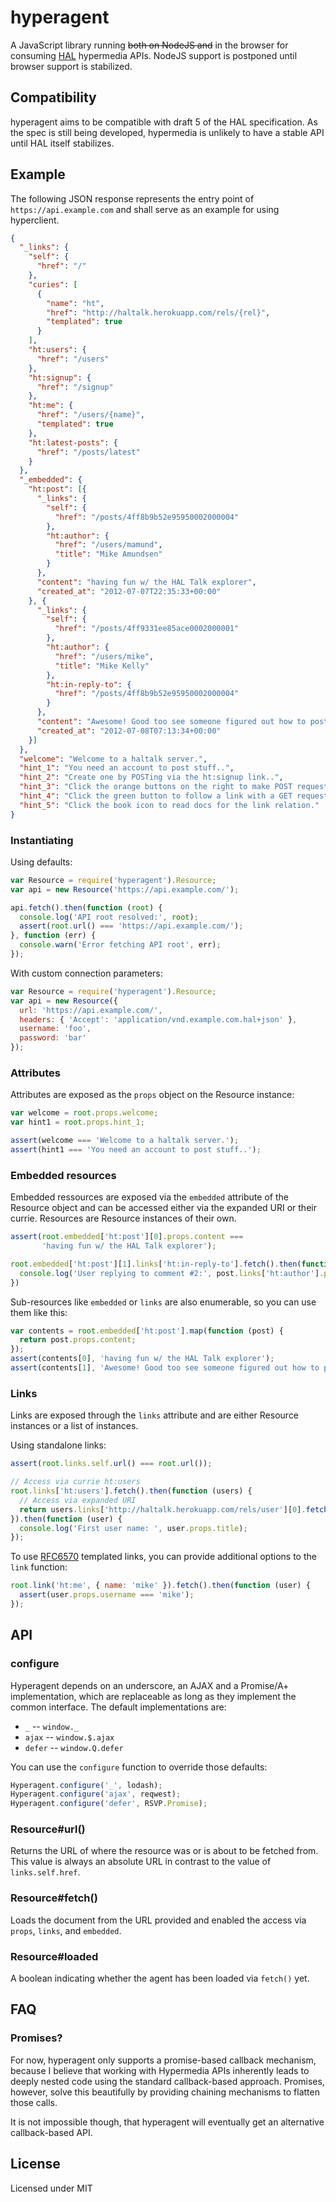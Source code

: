 # hyperagent

A JavaScript library running ~~both on NodeJS and~~ in the browser for consuming
[HAL] hypermedia APIs. NodeJS support is postponed until browser support is
stabilized.

## Compatibility

hyperagent aims to be compatible with draft 5 of the HAL specification. As the
spec is still being developed, hypermedia is unlikely to have a stable API until
HAL itself stabilizes.

## Example

The following JSON response represents the entry point of
`https://api.example.com` and shall serve as an example for using hyperclient.

```json
{
  "_links": {
    "self": {
      "href": "/"
    },
    "curies": [
      {
        "name": "ht",
        "href": "http://haltalk.herokuapp.com/rels/{rel}",
        "templated": true
      }
    ],
    "ht:users": {
      "href": "/users"
    },
    "ht:signup": {
      "href": "/signup"
    },
    "ht:me": {
      "href": "/users/{name}",
      "templated": true
    },
    "ht:latest-posts": {
      "href": "/posts/latest"
    }
  },
  "_embedded": {
    "ht:post": [{
      "_links": {
        "self": {
          "href": "/posts/4ff8b9b52e95950002000004"
        },
        "ht:author": {
          "href": "/users/mamund",
          "title": "Mike Amundsen"
        }
      },
      "content": "having fun w/ the HAL Talk explorer",
      "created_at": "2012-07-07T22:35:33+00:00"
    }, {
      "_links": {
        "self": {
          "href": "/posts/4ff9331ee85ace0002000001"
        },
        "ht:author": {
          "href": "/users/mike",
          "title": "Mike Kelly"
        },
        "ht:in-reply-to": {
          "href": "/posts/4ff8b9b52e95950002000004"
        }
      },
      "content": "Awesome! Good too see someone figured out how to post something!! ;)",
      "created_at": "2012-07-08T07:13:34+00:00"
    }]
  },
  "welcome": "Welcome to a haltalk server.",
  "hint_1": "You need an account to post stuff..",
  "hint_2": "Create one by POSTing via the ht:signup link..",
  "hint_3": "Click the orange buttons on the right to make POST requests..",
  "hint_4": "Click the green button to follow a link with a GET request..",
  "hint_5": "Click the book icon to read docs for the link relation."
}
```

### Instantiating

Using defaults:

```javascript
var Resource = require('hyperagent').Resource;
var api = new Resource('https://api.example.com/');

api.fetch().then(function (root) {
  console.log('API root resolved:', root);
  assert(root.url() === 'https://api.example.com/');
}, function (err) {
  console.warn('Error fetching API root', err);
});
```

With custom connection parameters:

```javascript
var Resource = require('hyperagent').Resource;
var api = new Resource({
  url: 'https://api.example.com/',
  headers: { 'Accept': 'application/vnd.example.com.hal+json' },
  username: 'foo',
  password: 'bar'
});
```

### Attributes

Attributes are exposed as the `props` object on the Resource instance:

```javascript
var welcome = root.props.welcome;
var hint1 = root.props.hint_1;

assert(welcome === 'Welcome to a haltalk server.');
assert(hint1 === 'You need an account to post stuff..');
```

### Embedded resources

Embedded ressources are exposed via the `embedded` attribute of the Resource
object and can be accessed either via the expanded URI or their currie.
Resources are Resource instances of their own.

```javascript
assert(root.embedded['ht:post'][0].props.content ===
       'having fun w/ the HAL Talk explorer');

root.embedded['ht:post'][1].links['ht:in-reply-to'].fetch().then(function (post) {
  console.log('User replying to comment #2:', post.links['ht:author'].props.title);
})
```

Sub-resources like `embedded` or `links` are also enumerable, so you can use
them like this:

```javascript
var contents = root.embedded['ht:post'].map(function (post) {
  return post.props.content;
});
assert(contents[0], 'having fun w/ the HAL Talk explorer');
assert(contents[1], 'Awesome! Good too see someone figured out how to post something!! ;)');
```

### Links

Links are exposed through the `links` attribute and are either Resource
instances or a list of instances.

Using standalone links:

```javascript
assert(root.links.self.url() === root.url());

// Access via currie ht:users
root.links['ht:users'].fetch().then(function (users) {
  // Access via expanded URI
  return users.links['http://haltalk.herokuapp.com/rels/user'][0].fetch();
}).then(function (user) {
  console.log('First user name: ', user.props.title);
});
```

To use [RFC6570] templated links, you can provide additional options to the `link` function:

```javascript
root.link('ht:me', { name: 'mike' }).fetch().then(function (user) {
  assert(user.props.username === 'mike');
});
```

## API


### configure

Hyperagent depends on an underscore, an AJAX and a Promise/A+ implementation, which
are replaceable as long as they implement the common interface. The default
implementations are:

- `_` -- `window._`
- `ajax` -- `window.$.ajax`
- `defer` -- `window.Q.defer`

You can use the `configure` function to override those defaults:

```javascript
Hyperagent.configure('_', lodash);
Hyperagent.configure('ajax', reqwest);
Hyperagent.configure('defer', RSVP.Promise);
```

### Resource#url()

Returns the URL of where the resource was or is about to be fetched from. This
value is always an absolute URL in contrast to the value of `links.self.href`.

### Resource#fetch()

Loads the document from the URL provided and enabled the access via `props`,
`links`, and `embedded`.

### Resource#loaded

A boolean indicating whether the agent has been loaded via `fetch()` yet.

## FAQ

### Promises?

For now, hyperagent only supports a promise-based callback mechanism, because I
believe that working with Hypermedia APIs inherently leads to deeply nested code
using the standard callback-based approach. Promises, however, solve this
beautifully by providing chaining mechanisms to flatten those calls.

It is not impossible though, that hyperagent will eventually get an alternative
callback-based API.

  [RFC6570]: http://tools.ietf.org/html/rfc6570
  [HAL]: http://tools.ietf.org/html/draft-kelly-json-hal-05

## License

Licensed under MIT

